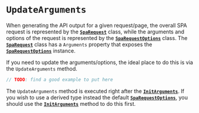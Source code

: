 # `UpdateArguments`

When generating the API output for a given request/page, the overall SPA request is represented by the [**`SpaRequest`**](./../sparequest.md) class, while the arguments and options of the request is represented by the [**`SpaRequestOptions`**](./sparequestoptions.md) class. The [**`SpaRequest`**](./../sparequest.md) class has a `Arguments` property that exposes the [**`SpaRequestOptions`**](./../sparequestoptions.md) instance.

If you need to update the arguments/options, the ideal place to do this is via the `UpdateArguments` method. 

```csharp
// TODO: find a good example to put here 
```

The `UpdateArguments` method is executed right after the [**`InitArguments`**](./initarguments.md). If you wish to use a derived type instead the default [**`SpaRequestOptions`**](./../sparequestoptions.md), you should use the [**`InitArguments`**](./initarguments.md) method to do this first.
